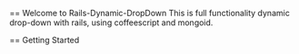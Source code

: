 == Welcome to Rails-Dynamic-DropDown
This is full functionality dynamic drop-down with rails, using coffeescript and mongoid.

== Getting Started